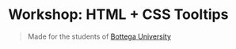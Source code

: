 # Workshop: HTML + CSS Tooltips

> Made for the students of [Bottega University](http://bottega.edu/)
